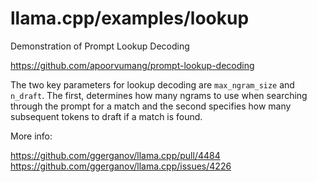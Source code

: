 # llama.cpp/examples/lookup

Demonstration of Prompt Lookup Decoding

https://github.com/apoorvumang/prompt-lookup-decoding

The two key parameters for lookup decoding are `max_ngram_size` and `n_draft`. The first, determines how many ngrams to use when searching through the prompt for a match and the second specifies how many subsequent tokens to draft if a match is found.

More info:

https://github.com/ggerganov/llama.cpp/pull/4484
https://github.com/ggerganov/llama.cpp/issues/4226

